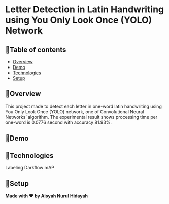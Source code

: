 # Letter Detection in Latin Handwriting using You Only Look Once (YOLO) Network

## 🎯Table of contents
* [Overview](#overview)
* [Demo](#demo)
* [Technologies](#technologies)
* [Setup](#setup)

## 🎯Overview
This project made to detect each letter in one-word latin handwriting using You Only Look Once (YOLO) network, one of Convolutional Neural Networks’ algorithm. The experimental result shows processing time per one-word is 0.0776 second with accuracy 81.93%.

## 🎯Demo


## 🎯Technologies
Labeling
Darkflow
mAP

## 🎯Setup

**Made with ❤️ by Aisyah Nurul Hidayah**
